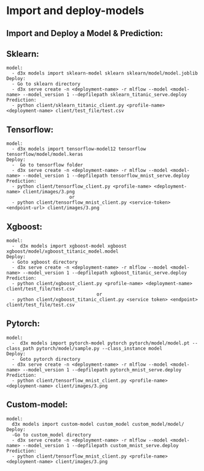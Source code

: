 # Import and deploy-models
## Import and Deploy a Model & Prediction:
  ## Sklearn:
    model:
      - d3x models import sklearn-model sklearn sklearn/model/model.joblib
    Deploy:
      - Go to sklearn directory
      - d3x serve create -n <deployment-name> -r mlflow --model <model-name> --model_version 1 --depfilepath sklearn_titanic_serve.deploy
    Prediction:
      - python client/sklearn_titanic_client.py <profile-name> <deployment-name> client/test_file/test.csv
 ## Tensorflow:
    model:
      - d3x models import tensorflow-model12 tensorflow tensorflow/model/model.keras
    Deploy:
      -  Go to tensorflow folder
      - d3x serve create -n <deployment-name> -r mlflow --model <model-name> --model_version 1 --depfilepath tensorflow_mnist_serve.deploy
    Prediction:
      - python client/tensorflow_client.py <profile-name> <deployment-name> client/images/3.png
                           or
      - python client/tensorflow_mnist_client.py <service-token> <endpoint-url> client/images/3.png
 ## Xgboost:
    model:
      -  d3x models import xgboost-model xgboost xgboost/model/xgboost_titanic_model.model
    Deploy:
      - Goto xgboost directory
      - d3x serve create -n <deployment-name> -r mlflow --model <model-name> --model_version 1 --depfilepath xgboost_titanic_serve.deploy
    Prediction:
      - python client/xgboost_client.py <profile-name> <deployment-name> client/test_file/test.csv
                                     or
      - python client/xgboost_titanic_client.py <service token> <endpoint> client/test_file/test.csv
  ## Pytorch:
    model:
      -  d3x models import pytorch-model pytorch pytorch/model/model.pt --class_path pytorch/model/sample.py --class_instance model
    Deploy:
      -  Goto pytorch directory
      - d3x serve create -n <deployment-name> -r mlflow --model <model-name> --model_version 1 --depfilepath pytorch_mnist_serve.deploy
    Prediction:
      - python client/tensorflow_mnist_client.py <profile-name> <deployment-name> client/images/3.png
  ## Custom-model:
    model:
      d3x models import custom-model custom_model custom_model/model/
    Deploy:
      -Go to custom_model directory
      - d3x serve create -n <deployment-name> -r mlflow --model <model-name> --model_version 1 --depfilepath custom_mnist_serve.deploy
    Prediction:
      - python client/tensorflow_mnist_client.py <profile-name> <deployment-name> client/images/3.png
  
